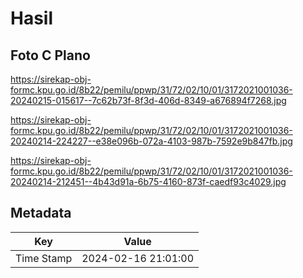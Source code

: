 # Hasil

## Foto C Plano

https://sirekap-obj-formc.kpu.go.id/8b22/pemilu/ppwp/31/72/02/10/01/3172021001036-20240215-015617--7c62b73f-8f3d-406d-8349-a676894f7268.jpg

https://sirekap-obj-formc.kpu.go.id/8b22/pemilu/ppwp/31/72/02/10/01/3172021001036-20240214-224227--e38e096b-072a-4103-987b-7592e9b847fb.jpg

https://sirekap-obj-formc.kpu.go.id/8b22/pemilu/ppwp/31/72/02/10/01/3172021001036-20240214-212451--4b43d91a-6b75-4160-873f-caedf93c4029.jpg


## Metadata

| Key        | Value               |
| ---------- | ------------------- |
| Time Stamp | 2024-02-16 21:01:00 |



